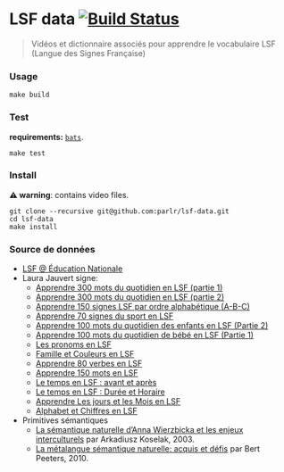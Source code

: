 # LSF data [![Build Status](https://travis-ci.org/parlr/lsf-data.svg?branch=master)](https://travis-ci.org/parlr/lsf-data)

> Vidéos et dictionnaire associés pour apprendre le vocabulaire LSF (Langue des Signes Française)

### Usage

    make build

### Test

**requirements:** [`bats`](https://github.com/bats-core/bats-core/).

    make test

### Install

**:warning: warning**: contains video files.

    git clone --recursive git@github.com:parlr/lsf-data.git
    cd lsf-data
    make install

### Source de données

- [LSF @ Éducation Nationale](http://lsf.education.fr/index.php?page=recherche_alphabetique)
- Laura Jauvert signe:
  - [Apprendre 300 mots du quotidien en LSF (partie 1)][laura-300-signes-quotidien-partie-1]
  - [Apprendre 300 mots du quotidien en LSF (partie 2)][laura-300-signes-quotidien-partie-2]
  - [Apprendre 150 signes LSF par ordre alphabétique (A-B-C)][laura-150-signes-ordre-alphabétique]
  - [Apprendre 70 signes du sport en LSF][laura-signes-sport]
  - [Apprendre 100 mots du quotidien des enfants en LSF (Partie 2)][laura-100-signes-quotidien-des-enfants]
  - [Apprendre 100 mots du quotidien de bébé en LSF (Partie 1)][laura-100-signes-quotidien-de-bébé]
  - [Les pronoms en LSF][laura-les-pronoms]
  - [Famille et Couleurs en LSF][laura-famille-et-couleurs]
  - [Apprendre 80 verbes en LSF][laura-80-verbes]
  - [Apprendre 150 mots en LSF][laura-150-mots]
  - [Le temps en LSF : avant et après][laura-le-temps-avant-et-après]
  - [Le temps en LSF : Durée et Horaire][le-temps-en-lsf-durée-et-horaire]
  - [Apprendre Les jours et les Mois en LSF][apprendre-les-jours-et-les-mois-en-lsf]
  - [Alphabet et Chiffres en LSF][alphabet-et-chiffres-en-lsf]
- Primitives sémantiques
  - [La sémantique naturelle d’Anna Wierzbicka et les enjeux interculturels](https://journals.openedition.org/questionsdecommunication/4611) par  Arkadiusz Koselak, 2003.
  - [La métalangue sémantique naturelle: acquis et défis](https://www.academia.edu/5296087/La_m%C3%A9talangue_s%C3%A9mantique_naturelle_acquis_et_d%C3%A9fis) par  Bert Peeters, 2010.


[laura-300-signes-quotidien-partie-1]: https://www.youtube.com/watch?v=rz3jw0_XXoc
[laura-300-signes-quotidien-partie-2]: https://www.youtube.com/watch?v=DbTKAbY-i0A
[laura-150-signes-ordre-alphabétique]: https://www.youtube.com/watch?v=fO3HTRqgFCw
[laura-signes-sport]: https://www.youtube.com/watch?v=Yoiq0kRlLuA
[laura-100-signes-quotidien-des-enfants]: https://www.youtube.com/watch?v=ix9vWvHpw4k
[laura-100-signes-quotidien-de-bébé]: https://www.youtube.com/watch?v=g65_E-IQNQU
[laura-les-pronoms]: https://www.youtube.com/watch?v=QCkaWte8Bi8
[laura-famille-et-couleurs]: https://www.youtube.com/watch?v=U_IKWI5cBA0
[laura-80-verbes]: https://www.youtube.com/watch?v=z_kmShkxyuY
[laura-150-mots]: https://www.youtube.com/watch?v=ZJQpuAFTryk
[laura-le-temps-avant-et-après]: https://www.youtube.com/watch?v=q2UXq89V5VY
[le-temps-en-lsf-durée-et-horaire]: https://www.youtube.com/watch?v=L2vtMW6s8h0]
[apprendre-les-jours-et-les-mois-en-lsf]: https://www.youtube.com/watch?v=TSy1WKsoVrM]
[alphabet-et-chiffres-en-lsf]: https://www.youtube.com/watch?v=sK3NyDGAO48]
